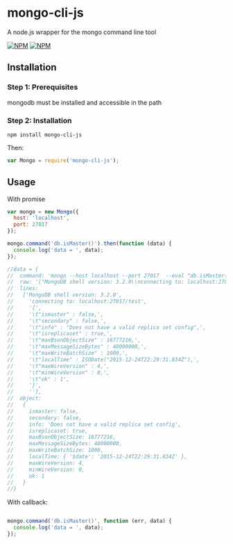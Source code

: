 # mongo-cli-js
A node.js wrapper for the mongo command line tool

[![NPM](https://nodei.co/npm/mongo-cli-js.png?downloads=true&downloadRank=true)](https://nodei.co/npm/mongo-cli-js/)
[![NPM](https://nodei.co/npm-dl/mongo-cli-js.png?months=6&height=3)](https://nodei.co/npm/mongo-cli-js/)

## Installation

### Step 1: Prerequisites

mongodb must be installed and accessible in the path

### Step 2: Installation
    
    npm install mongo-cli-js
    
Then:

```js
var Mongo = require('mongo-cli-js');
```

## Usage

With promise

```js
var mongo = new Mongo({
  host: 'localhost',
  port: 27017
});

mongo.command('db.isMaster()').then(function (data) {
  console.log('data = ', data); 
});

//data = {
//  command: 'mongo --host localhost --port 27017  --eval "db.isMaster()"',
//  raw: '["MongoDB shell version: 3.2.0\\nconnecting to: localhost:27017/test\\n{\\n\\t\\"ismaster\\" : false,\\n\\t\\"secondary\\" : false,\\n\\t\\"info\\" : \\"Does not have a valid replica set config\\",\\n\\t\\"isreplicaset\\" : true,\\n\\t\\"maxBsonObjectSize\\" : 16777216,\\n\\t\\"maxMessageSizeBytes\\" : 48000000,\\n\\t\\"maxWriteBatchSize\\" : 1000,\\n\\t\\"localTime\\" : ISODate(\\"2015-12-24T22:29:31.834Z\\"),\\n\\t\\"maxWireVersion\\" : 4,\\n\\t\\"minWireVersion\\" : 0,\\n\\t\\"ok\\" : 1\\n}\\n",""]',
//  lines:
//   ['MongoDB shell version: 3.2.0',
//     'connecting to: localhost:27017/test',
//     '{',
//     '\t"ismaster" : false,',
//     '\t"secondary" : false,',
//     '\t"info" : "Does not have a valid replica set config",',
//     '\t"isreplicaset" : true,',
//     '\t"maxBsonObjectSize" : 16777216,',
//     '\t"maxMessageSizeBytes" : 48000000,',
//     '\t"maxWriteBatchSize" : 1000,',
//     '\t"localTime" : ISODate("2015-12-24T22:29:31.834Z"),',
//     '\t"maxWireVersion" : 4,',
//     '\t"minWireVersion" : 0,',
//     '\t"ok" : 1',
//     '}',
//     ''],
//  object:
//   {
//     ismaster: false,
//     secondary: false,
//     info: 'Does not have a valid replica set config',
//     isreplicaset: true,
//     maxBsonObjectSize: 16777216,
//     maxMessageSizeBytes: 48000000,
//     maxWriteBatchSize: 1000,
//     localTime: { '$date': '2015-12-24T22:29:31.834Z' },
//     maxWireVersion: 4,
//     minWireVersion: 0,
//     ok: 1
//   }
//}

```

With callback:

```js

mongo.command('db.isMaster()', function (err, data) {
  console.log('data = ', data);
});

```

